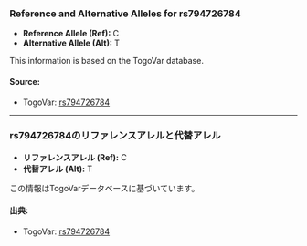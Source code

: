 ### Reference and Alternative Alleles for rs794726784
- **Reference Allele (Ref):** C  
- **Alternative Allele (Alt):** T  

This information is based on the TogoVar database.

#### Source:
- TogoVar: [rs794726784](https://identifiers.org/dbsnp/rs794726784)

---

### rs794726784のリファレンスアレルと代替アレル
- **リファレンスアレル (Ref):** C  
- **代替アレル (Alt):** T  

この情報はTogoVarデータベースに基づいています。

#### 出典:
- TogoVar: [rs794726784](https://identifiers.org/dbsnp/rs794726784)